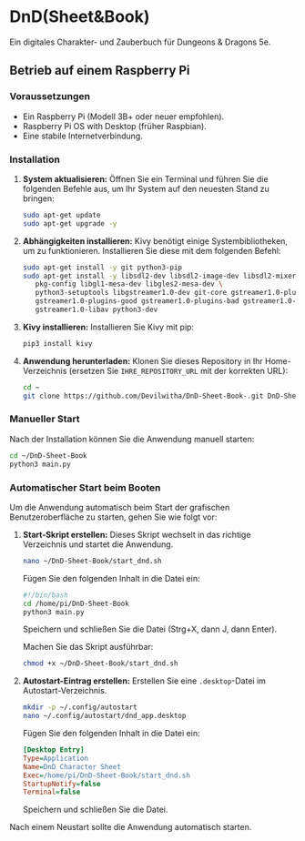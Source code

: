 # DnD(Sheet&Book)

Ein digitales Charakter- und Zauberbuch für Dungeons & Dragons 5e.

## Betrieb auf einem Raspberry Pi

### Voraussetzungen

- Ein Raspberry Pi (Modell 3B+ oder neuer empfohlen).
- Raspberry Pi OS with Desktop (früher Raspbian).
- Eine stabile Internetverbindung.

### Installation

1.  **System aktualisieren:**
    Öffnen Sie ein Terminal und führen Sie die folgenden Befehle aus, um Ihr System auf den neuesten Stand zu bringen:
    ```bash
    sudo apt-get update
    sudo apt-get upgrade -y
    ```

2.  **Abhängigkeiten installieren:**
    Kivy benötigt einige Systembibliotheken, um zu funktionieren. Installieren Sie diese mit dem folgenden Befehl:
    ```bash
    sudo apt-get install -y git python3-pip
    sudo apt-get install -y libsdl2-dev libsdl2-image-dev libsdl2-mixer-dev libsdl2-ttf-dev \
       pkg-config libgl1-mesa-dev libgles2-mesa-dev \
       python3-setuptools libgstreamer1.0-dev git-core gstreamer1.0-plugins-base \
       gstreamer1.0-plugins-good gstreamer1.0-plugins-bad gstreamer1.0-plugins-ugly \
       gstreamer1.0-libav python3-dev
    ```

3.  **Kivy installieren:**
    Installieren Sie Kivy mit pip:
    ```bash
    pip3 install kivy
    ```

4.  **Anwendung herunterladen:**
    Klonen Sie dieses Repository in Ihr Home-Verzeichnis (ersetzen Sie `IHRE_REPOSITORY_URL` mit der korrekten URL):
    ```bash
    cd ~
    git clone https://github.com/Devilwitha/DnD-Sheet-Book-.git DnD-Sheet-Book
    ```

### Manueller Start

Nach der Installation können Sie die Anwendung manuell starten:
```bash
cd ~/DnD-Sheet-Book
python3 main.py
```

### Automatischer Start beim Booten

Um die Anwendung automatisch beim Start der grafischen Benutzeroberfläche zu starten, gehen Sie wie folgt vor:

1.  **Start-Skript erstellen:**
    Dieses Skript wechselt in das richtige Verzeichnis und startet die Anwendung.
    ```bash
    nano ~/DnD-Sheet-Book/start_dnd.sh
    ```
    Fügen Sie den folgenden Inhalt in die Datei ein:
    ```bash
    #!/bin/bash
    cd /home/pi/DnD-Sheet-Book
    python3 main.py
    ```
    Speichern und schließen Sie die Datei (Strg+X, dann J, dann Enter).

    Machen Sie das Skript ausführbar:
    ```bash
    chmod +x ~/DnD-Sheet-Book/start_dnd.sh
    ```

2.  **Autostart-Eintrag erstellen:**
    Erstellen Sie eine `.desktop`-Datei im Autostart-Verzeichnis.
    ```bash
    mkdir -p ~/.config/autostart
    nano ~/.config/autostart/dnd_app.desktop
    ```
    Fügen Sie den folgenden Inhalt in die Datei ein:
    ```ini
    [Desktop Entry]
    Type=Application
    Name=DnD Character Sheet
    Exec=/home/pi/DnD-Sheet-Book/start_dnd.sh
    StartupNotify=false
    Terminal=false
    ```
    Speichern und schließen Sie die Datei.

Nach einem Neustart sollte die Anwendung automatisch starten.
